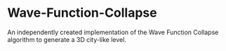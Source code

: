 # Wave-Function-Collapse
 
An independently created implementation of the Wave Function Collapse algorithm to generate a 3D city-like level.

